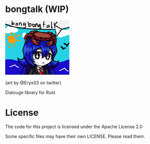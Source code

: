 # bongtalk (WIP)
![bongbong with a bong bong crab](assets/bongcrab.png)

(art by @Eryx03 on twitter)

Dialouge library for Rust

# License
The code for this project is licensed under the Apache License 2.0

Some specific files may have their own LICENSE. Please read them. 
